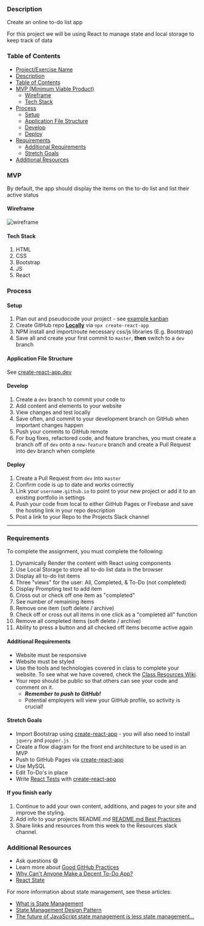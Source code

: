 ### Description

Create an online to-do list app

For this project we will be using React to manage state and local storage to keep track of data

### Table of Contents

<!--ts-->
- [Project/Exercise Name](https://GitHub.com/bootcamp-students/Resources/wiki/LocalStorage-To-Do-List)
- [Description](#Description)
- [Table of Contents](#table-of-contents)
- [MVP (Minimum Viable Product)](#MVP)
  - [Wireframe](#Wireframe)
  - [Tech Stack](#Tech-Stack)
- [Process](#process)
  - [Setup](#Setup)
  - [Application File Structure](#Application-File-Structure)
  - [Develop](#Develop)
  - [Deploy](#Deploy)
- [Requirements](#Requirements)
  - [Additional Requirements](#Additional-Requirements)
  - [Stretch Goals](#Stretch-Goals)
- [Additional Resources](#Additional-Resources)
<!--te-->

### MVP

By default, the app should display the items on the to-do list and list their active status

#### Wireframe

![wireframe](https://GitHub.com/bootcamp-students/Resources/blob/master/images/wireframes/to-do-list.gif)

#### Tech Stack

1. HTML
2. CSS
3. Bootstrap
4. JS
5. React

### Process

#### Setup

1. Plan out and pseudocode your project - see [example kanban](https://GitHub.com/bootcamp-students/Resources/projects/5)
2. Create GitHub repo [**Locally**](https://GitHub.com/bootcamp-students/Resources/wiki/Git-Instructions) via `npx create-react-app`
3. NPM install and import/route necessary css/js libraries (E.g. Bootstrap)
4. Save all and create your first commit to `master`, **then** switch to a `dev` branch

#### Application File Structure

See [create-react-app.dev](https://create-react-app.dev/docs/getting-started#output)

#### Develop

1. Create a `dev` branch to commit your code to
2. Add content and elements to your website
3. View changes and test locally
4. Save often, and commit to your development branch on GitHub when important changes happen
5. Push your commits to GitHub remote
6. For bug fixes, refactored code, and feature branches, you must create a branch off of `dev` onto a `new-feature` branch and create a Pull Request into dev branch when complete

#### Deploy

1. Create a Pull Request from `dev` into `master`
2. Confirm code is up to date and works correctly
3. Link your `username.github.io` to point to your new project or add it to an existing portfolio in settings
4. Push your code from local to either GitHub Pages or Firebase and save the hosting link in your repo description
5. Post a link to your Repo to the Projects Slack channel

---

### Requirements

To complete the assignment, you must complete the following:

1. Dynamically Render the content with React using components
2. Use Local Storage to store all to-do list data in the browser
3. Display all to-do list items
4. Three "views" for the user: All, Completed, & To-Do (not completed)
5. Display Prompting text to add item
6. Cross out or check off one item as "completed"
7. See number of remaining items
8. Remove one item (soft delete / archive)
9. Check off or cross out all items in one click as a "completed all" function
10. Remove all completed items (soft delete / archive)
11. Ability to press a button and all checked off items become active again

#### Additional Requirements

- Website must be responsive
- Website must be styled
- Use the tools and technologies covered in class to complete your website. To see what we have covered, check the [Class Resources Wiki](https://GitHub.com/bootcamp-students/Resources/wiki/Resources).
- Your repo should be public so that others can see your code and comment on it.
  - _**Remember to push to GitHub!**_
  - Potential employers will view your GitHub profile, so activity is crucial!

#### Stretch Goals

- Import Bootstrap using [create-react-app](https://create-react-app.dev/docs/adding-bootstrap) - you will also need to install `jquery` and `popper.js`
- Create a flow diagram for the front end architecture to be used in an MVP
- Push to GitHub Pages via [create-react-app](https://create-react-app.dev/docs/deployment#GitHub-pages)
- Use MySQL
- Edit To-Do's in place
- Write [React Tests](https://reactjs.org/docs/testing.html) with [create-react-app](https://create-react-app.dev/docs/running-tests)

#### If you finish early

1. Continue to add your own content, additions, and pages to your site and improve the styling.
2. Add info to your projects README.md [README.md Best Practices](https://gist.GitHub.com/PurpleBooth/109311bb0361f32d87a2)
3. Share links and resources from this week to the Resources slack channel.

### Additional Resources

- Ask questions :smile:
- Learn more about [Good GitHub Practices](https://guides.github.com)
- [Why Can't Anyone Make a Decent To-Do App?](https://www.wired.com/2016/03/best-to-do-list-app/)
- [React State](https://reactjs.org/docs/state-and-lifecycle.html)

For more information about state management, see these articles:

- [What is State Management](https://codeburst.io/state-management-in-javascript-15d0d98837e1)
- [State Management Design Pattern](https://www.dofactory.com/javascript/state-design-pattern)
- [The future of JavaScript state management is less state management...](https://medium.com/@amcdnl/the-future-of-javascript-state-management-is-less-state-management-ba1d97b99308)
